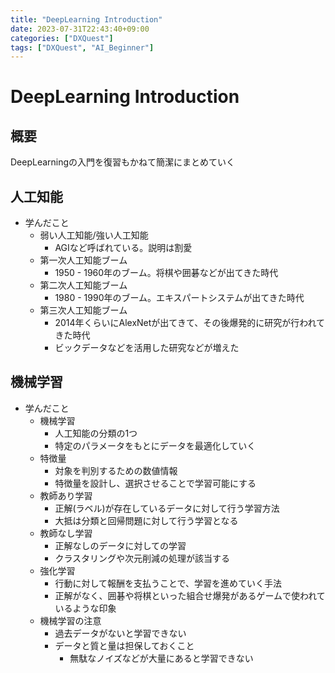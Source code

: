 ```yaml
---
title: "DeepLearning Introduction"
date: 2023-07-31T22:43:40+09:00
categories: ["DXQuest"]
tags: ["DXQuest", "AI_Beginner"]
---
```

# DeepLearning Introduction

## 概要

DeepLearningの入門を復習もかねて簡潔にまとめていく

## 人工知能

- 学んだこと
  - 弱い人工知能/強い人工知能
    - AGIなど呼ばれている。説明は割愛
  - 第一次人工知能ブーム
    - 1950 - 1960年のブーム。将棋や囲碁などが出てきた時代
  - 第二次人工知能ブーム
    - 1980 - 1990年のブーム。エキスパートシステムが出てきた時代
  - 第三次人工知能ブーム
    - 2014年くらいにAlexNetが出てきて、その後爆発的に研究が行われてきた時代
    - ビックデータなどを活用した研究などが増えた

## 機械学習

- 学んだこと
  - 機械学習
    - 人工知能の分類の1つ
    - 特定のパラメータをもとにデータを最適化していく
  - 特徴量
    - 対象を判別するための数値情報
    - 特徴量を設計し、選択させることで学習可能にする
  - 教師あり学習
    - 正解(ラベル)が存在しているデータに対して行う学習方法
    - 大抵は分類と回帰問題に対して行う学習となる
  - 教師なし学習
    - 正解なしのデータに対しての学習
    - クラスタリングや次元削減の処理が該当する
  - 強化学習
    - 行動に対して報酬を支払うことで、学習を進めていく手法
    - 正解がなく、囲碁や将棋といった組合せ爆発があるゲームで使われているような印象
  - 機械学習の注意
    - 過去データがないと学習できない
    - データと質と量は担保しておくこと
      - 無駄なノイズなどが大量にあると学習できない